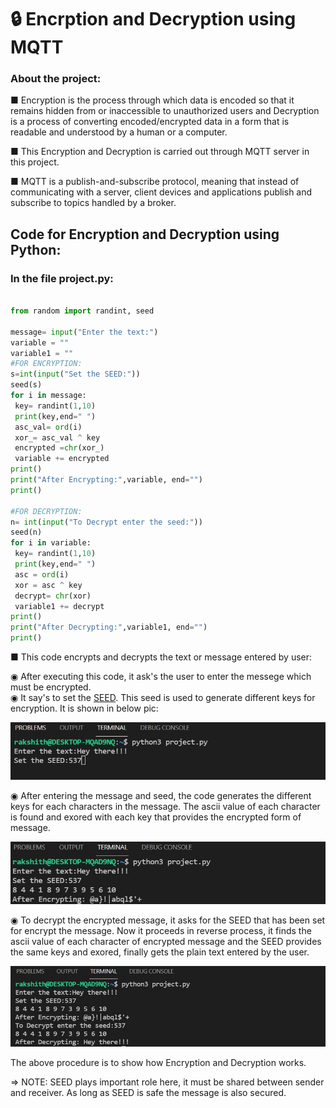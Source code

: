 # 🔒 Encrption and Decryption using MQTT
### About the project:
■ Encryption is the process through which data is encoded so that it remains hidden from or inaccessible to unauthorized users and Decryption is a process of converting encoded/encrypted data in a form that is readable and understood by a human or a computer.
<br>

■ This Encryption and Decryption is carried out through MQTT server in this project.
<br>

■ MQTT is a publish-and-subscribe protocol, meaning that instead of communicating with a server, client devices and applications publish and subscribe to topics handled by a broker.

## Code for Encryption and Decryption using Python:
   
   ### In the file project.py:
   ``` python
   
from random import randint, seed

message= input("Enter the text:")
variable = ""
variable1 = ""
#FOR ENCRYPTION:
s=int(input("Set the SEED:"))
seed(s)
for i in message:
    key= randint(1,10)
    print(key,end=" ")
    asc_val= ord(i)
    xor_= asc_val ^ key
    encrypted =chr(xor_)
    variable += encrypted
print()
print("After Encrypting:",variable, end="")
print()

#FOR DECRYPTION:
n= int(input("To Decrypt enter the seed:"))
seed(n)
for i in variable:
    key= randint(1,10)
    print(key,end=" ")
    asc = ord(i)
    xor = asc ^ key
    decrypt= chr(xor)
    variable1 += decrypt
print()
print("After Decrypting:",variable1, end="")
print()

```

 ■ This code encrypts and decrypts the text or message entered by user:
 
   ◉ After executing this code, it ask's the user to enter the messege which must be encrypted.
   <br>
   ◉ It say's to set the [SEED](https://www.geeksforgeeks.org/random-seed-in-python/#:~:text=Seed%20function%20is%20used%20to,number%20generated%20by%20the%20generator). This seed is used to generate different keys for encryption. It is shown in below pic: 
   <br>
   
   <img src="ref_pic/exe_1.jpg">
   <p align= "center">
   </p>
  
   ◉ After entering the message and seed, the code generates the different keys for each characters in the message. The ascii value of each character is found and exored with each key that provides the encrypted form of message.
  <br>
   
  <img src= "ref_pic/exe_2.jpg">
  <p align= "center">
  </p>
  
   ◉ To decrypt the encrypted message, it asks for the SEED that has been set for encrypt the message. Now it proceeds in reverse process, it finds the ascii value of each character of encrypted message and the SEED provides the same keys and exored, finally gets the plain text entered by the user.
   <br>
   
   <img src= "ref_pic/exe_3.jpg">
   <p align= "center">
   </p>
   
 The above procedure is to show how Encryption and Decryption works.
 
 ⇒ NOTE: SEED plays important role here, it must be shared between sender and receiver. As long as SEED is safe the message is also secured.
